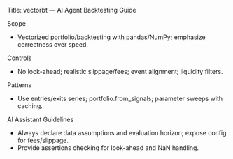 Title: vectorbt — AI Agent Backtesting Guide

Scope
- Vectorized portfolio/backtesting with pandas/NumPy; emphasize correctness over speed.

Controls
- No look-ahead; realistic slippage/fees; event alignment; liquidity filters.

Patterns
- Use entries/exits series; portfolio.from_signals; parameter sweeps with caching.

AI Assistant Guidelines
- Always declare data assumptions and evaluation horizon; expose config for fees/slippage.
- Provide assertions checking for look-ahead and NaN handling.

